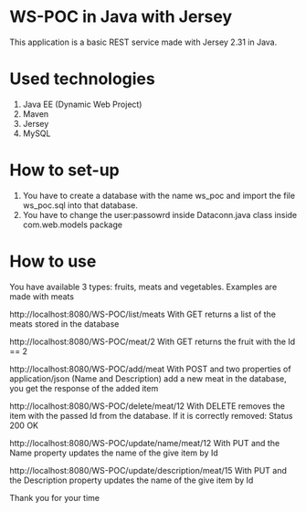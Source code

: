 # WS-POC in Java with Jersey

This application is a basic REST service made with Jersey 2.31 in Java.

# Used technologies

1. Java EE (Dynamic Web Project)
2. Maven
3. Jersey
4. MySQL

# How to set-up

1. You have to create a database with the name ws_poc and import the file ws_poc.sql into that database.
2. You have to change the user:passowrd inside Dataconn.java class inside com.web.models package

# How to use

You have available 3 types: fruits, meats and vegetables. Examples are made with meats

http://localhost:8080/WS-POC/list/meats With GET returns a list of the meats stored in the database

http://localhost:8080/WS-POC/meat/2 With GET returns the fruit with the Id == 2

http://localhost:8080/WS-POC/add/meat With POST and two properties of application/json (Name and Description) add a new meat in the database, you get the response of the added item

http://localhost:8080/WS-POC/delete/meat/12 With DELETE removes the item with the passed Id from the database. If it is correctly removed: Status 200 OK

http://localhost:8080/WS-POC/update/name/meat/12 With PUT and the Name property updates the name of the give item by Id

http://localhost:8080/WS-POC/update/description/meat/15 With PUT and the Description property updates the name of the give item by Id

Thank you for your time
